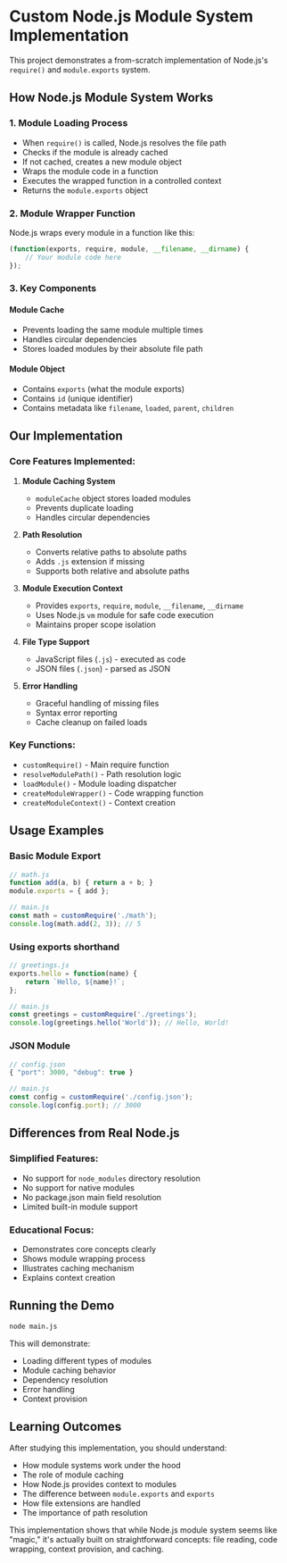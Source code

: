 # Custom Node.js Module System Implementation

This project demonstrates a from-scratch implementation of Node.js's `require()` and `module.exports` system.

## How Node.js Module System Works

### 1. **Module Loading Process**
- When `require()` is called, Node.js resolves the file path
- Checks if the module is already cached
- If not cached, creates a new module object
- Wraps the module code in a function
- Executes the wrapped function in a controlled context
- Returns the `module.exports` object

### 2. **Module Wrapper Function**
Node.js wraps every module in a function like this:
```javascript
(function(exports, require, module, __filename, __dirname) {
    // Your module code here
});
```

### 3. **Key Components**

#### Module Cache
- Prevents loading the same module multiple times
- Handles circular dependencies
- Stores loaded modules by their absolute file path

#### Module Object
- Contains `exports` (what the module exports)
- Contains `id` (unique identifier)
- Contains metadata like `filename`, `loaded`, `parent`, `children`

## Our Implementation

### Core Features Implemented:

1. **Module Caching System**
   - `moduleCache` object stores loaded modules
   - Prevents duplicate loading
   - Handles circular dependencies

2. **Path Resolution**
   - Converts relative paths to absolute paths
   - Adds `.js` extension if missing
   - Supports both relative and absolute paths

3. **Module Execution Context**
   - Provides `exports`, `require`, `module`, `__filename`, `__dirname`
   - Uses Node.js `vm` module for safe code execution
   - Maintains proper scope isolation

4. **File Type Support**
   - JavaScript files (`.js`) - executed as code
   - JSON files (`.json`) - parsed as JSON

5. **Error Handling**
   - Graceful handling of missing files
   - Syntax error reporting
   - Cache cleanup on failed loads

### Key Functions:

- `customRequire()` - Main require function
- `resolveModulePath()` - Path resolution logic
- `loadModule()` - Module loading dispatcher
- `createModuleWrapper()` - Code wrapping function
- `createModuleContext()` - Context creation

## Usage Examples

### Basic Module Export
```javascript
// math.js
function add(a, b) { return a + b; }
module.exports = { add };

// main.js
const math = customRequire('./math');
console.log(math.add(2, 3)); // 5
```

### Using exports shorthand
```javascript
// greetings.js
exports.hello = function(name) {
    return `Hello, ${name}!`;
};

// main.js
const greetings = customRequire('./greetings');
console.log(greetings.hello('World')); // Hello, World!
```

### JSON Module
```javascript
// config.json
{ "port": 3000, "debug": true }

// main.js
const config = customRequire('./config.json');
console.log(config.port); // 3000
```

## Differences from Real Node.js

### Simplified Features:
- No support for `node_modules` directory resolution
- No support for native modules
- No package.json main field resolution
- Limited built-in module support

### Educational Focus:
- Demonstrates core concepts clearly
- Shows module wrapping process
- Illustrates caching mechanism
- Explains context creation

## Running the Demo

```bash
node main.js
```

This will demonstrate:
- Loading different types of modules
- Module caching behavior
- Dependency resolution
- Error handling
- Context provision

## Learning Outcomes

After studying this implementation, you should understand:
- How module systems work under the hood
- The role of module caching
- How Node.js provides context to modules
- The difference between `module.exports` and `exports`
- How file extensions are handled
- The importance of path resolution

This implementation shows that while Node.js module system seems like "magic," it's actually built on straightforward concepts: file reading, code wrapping, context provision, and caching.
